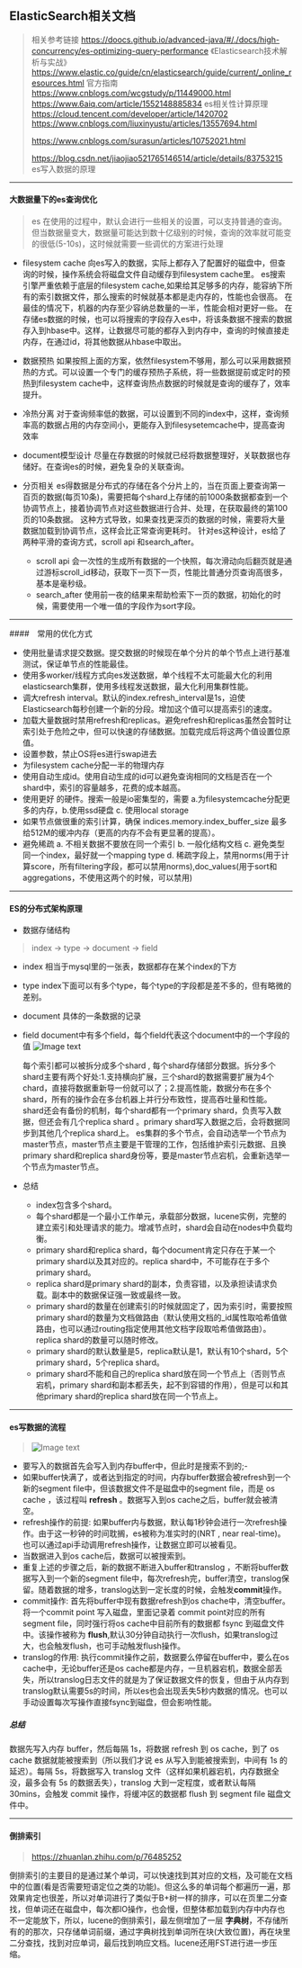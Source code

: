 ## ElasticSearch相关文档
> 相关参考链接 
> https://doocs.github.io/advanced-java/#/./docs/high-concurrency/es-optimizing-query-performance
> 《Elasticsearch技术解析与实战》
> https://www.elastic.co/guide/cn/elasticsearch/guide/current/_online_resources.html 官方指南
> https://www.cnblogs.com/wcgstudy/p/11449000.html
> https://www.6aiq.com/article/1552148885834 es相关性计算原理
> https://cloud.tencent.com/developer/article/1420702
> https://www.cnblogs.com/liuxinyustu/articles/13557694.html
>
> https://www.cnblogs.com/surasun/articles/10752021.html
>
> https://blog.csdn.net/jiaojiao521765146514/article/details/83753215 es写入数据的原理



---

#### 大数据量下的es查询优化

> es 在使用的过程中，默认会进行一些相关的设置，可以支持普通的查询。但当数据量变大，数据量可能达到数十亿级别的时候，查询的效率就可能变的很低(5-10s)，这时候就需要一些调优的方案进行处理

  - filesystem cache
    向es写入的数据，实际上都存入了配置好的磁盘中，但查询的时候，操作系统会将磁盘文件自动缓存到filesystem cache里。  es搜索引擎严重依赖于底层的filesystem cache,如果给其足够多的内存，能容纳下所有的索引数据文件，那么搜索的时候就基本都是走内存的，性能也会很高。
    在最佳的情况下，机器的内存至少容纳总数量的一半，性能会相对更好一些。
    在存储es数据的时候，也可以将搜索的字段存入es中，将该条数据不搜索的数据存入到hbase中。这样，让数据尽可能的都存入到内存中，查询的时候直接走内存，在通过id，将其他数据从hbase中取出。

  - 数据预热
    如果按照上面的方案，依然filesystem不够用，那么可以采用数据预热的方式。可以设置一个专门的缓存预热子系统，将一些数据提前或定时的预热到filesystem cache中，这样查询热点数据的时候就是查询的缓存了，效率提升。

  - 冷热分离
    对于查询频率低的数据，可以设置到不同的index中，这样，查询频率高的数据占用的内存空间小，更能存入到filesysetemcache中，提高查询效率

  - document模型设计
    尽量在存数据的时候就已经将数据整理好，关联数据也存储好。在查询es的时候，避免复杂的关联查询。

  - 分页相关
    es得数据是分布式的存储在各个分片上的，当在页面上要查询第一百页的数据(每页10条)，需要把每个shard上存储的前1000条数据都查到一个协调节点上，接着协调节点对这些数据进行合并、处理，在获取最终的第100页的10条数据。  这种方式导致，如果查找更深页的数据的时候，需要将大量数据加载到协调节点，这样会比正常查询更耗时。
    针对es这种设计，es给了两种平滑的查询方式，scroll api 和search_after。
      - scroll api 会一次性的生成所有数据的一个快照，每次滑动向后翻页就是通过游标scroll_id移动，获取下一页下一页，性能比普通分页查询高很多，基本是毫秒级。
      - search_after 使用前一夜的结果来帮助检索下一页的数据，初始化的时候，需要使用一个唯一值的字段作为sort字段。

---

####　常用的优化方式
- 使用批量请求提交数据。提交数据的时候现在单个分片的单个节点上进行基准测试，保证单节点的性能最佳。
- 使用多worker/线程方式向es发送数据，单个线程不太可能最大化的利用elasticsearch集群，使用多线程发送数据，最大化利用集群性能。
- 调大refresh interval。默认的index.refresh_interval是1s，迫使Elasticsearch每秒创建一个新的分段。增加这个值可以提高索引的速度。
- 加载大量数据时禁用refresh和replicas。避免refresh和replicas虽然会暂时让索引处于危险之中，但可以快速的存储数据。加载完成后将这两个值设置位原值。
- 设置参数，禁止OS将es进行swap进去
- 为filesystem cache分配一半的物理内存
- 使用自动生成id。使用自动生成的id可以避免查询相同的文档是否在一个shard中，索引的容量越多，花费的成本越高。
- 使用更好 的硬件。搜索一般是io密集型的，需要 a.为filesystemcache分配更多的内存，b.使用ssd硬盘 c. 使用local storage
- 如果节点做很重的索引计算，确保 indices.memory.index_buffer_size 最多给512M的缓冲内存（更高的内存不会有更显著的提高）。
- 避免稀疏
  a. 不相关数据不要放在同一个索引
  b. 一般化结构文档
  c. 避免类型 同一个index，最好就一个mapping type
  d. 稀疏字段上，禁用norms(用于计算score，所有filtering字段，都可以禁用norms),doc_values(用于sort和aggregations，不使用这两个的时候，可以禁用)

---

#### ES的分布式架构原理
- 数据存储结构
> index -> type -> document -> field
>

  - index 相当于mysql里的一张表，数据都存在某个index的下方

  - type index下面可以有多个type，每个type的字段都是差不多的，但有略微的差别。

  - document 具体的一条数据的记录

  - field document中有多个field，每个field代表这个document中的一个字段的值
    ![Image text](../../imgs/es集群数据模式.png)

    每个索引都可以被拆分成多个shard , 每个shard存储部分数据。拆分多个shard主要有两个好处:1.支持横向扩展，三个shard的数据需要扩展为4个chard，直接将数据重新导一份就可以了；2.提高性能，数据分布在多个shard，所有的操作会在多台机器上并行分布致性，提高吞吐量和性能。
    shard还会有备份的机制，每个shard都有一个primary shard，负责写入数据，但还会有几个replica shard 。primary shard写入数据之后，会将数据同步到其他几个replica shard上。
    es集群的多个节点，会自动选举一个节点为master节点，master节点主要是干管理的工作，包括维护索引元数据、且换primary shard和replica shard身份等，要是master节点宕机，会重新选举一个节点为master节点。
- 总结
  - index包含多个shard。
  - 每个shard都是一个最小工作单元，承载部分数据，lucene实例，完整的建立索引和处理请求的能力。增减节点时，shard会自动在nodes中负载均衡。
  - primary shard和replica shard，每个document肯定只存在于某一个primary shard以及其对应的。replica shard中，不可能存在于多个primary shard。
  - replica shard是primary shard的副本，负责容错，以及承担读请求负载。副本中的数据保证强一致或最终一致。
  - primary shard的数量在创建索引的时候就固定了，因为索引时，需要按照primary shard的数量为文档做路由（默认使用文档的_id属性取哈希值做路由，也可以通过routing指定使用其他文档字段取哈希值做路由）。replica shard的数量可以随时修改。
  - primary shard的默认数量是5，replica默认是1，默认有10个shard，5个primary shard，5个replica shard。
  - primary shard不能和自己的replica shard放在同一个节点上（否则节点宕机，primary shard和副本都丢失，起不到容错的作用），但是可以和其他primary shard的replica shard放在同一个节点上。

---

#### es写数据的流程
> ![Image text](../../imgs/es写数据详细原理.png)

- 要写入的数据首先会写入到内存buffer中，但此时是搜索不到的;-
- 如果buffer快满了，或者达到指定的时间，内存buffer数据会被refresh到一个新的segment file中，但该数据文件不是磁盘中的segment file，而是 os cache ，该过程叫 **refresh** 。数据写入到os cache之后，buffer就会被清空。
- refresh操作的前提: 如果buffer内与数据，默认每1秒钟会进行一次refresh操作。由于这一秒钟的时间耽搁，es被称为准实时的(NRT , near real-time)。也可以通过api手动调用refresh操作，让数据立即可以被看见。
- 当数据进入到os cache后，数据可以被搜索到。
- 重复上述的步骤之后，新的数据不断进入buffer和translog ，不断将buffer数据写入到一个新的segment file中，每次refresh完，buffer清空，translog保留。随着数据的增多，translog达到一定长度的时候，会触发**commit**操作。
- commit操作: 首先将buffer中现有数据refresh到os chache中，清空buffer。将一个commit point 写入磁盘，里面记录着 commit point对应的所有segment file，同时强行将os cache中目前所有的数据都 fsync 到磁盘文件中。该操作被称为 **flush**,默认30分钟自动执行一次flush，如果translog过大，也会触发flush，也可手动触发flush操作。
- translog的作用: 执行commit操作之前，数据要么停留在buffer中，要么在os cache中，无论buffer还是os cache都是内存，一旦机器宕机，数据全部丢失，所以translog日志文件的就是为了保证数据文件的恢复，但由于从内存到translog默认需要5s的时间，所以es也会出现丢失5秒内数据的情况。也可以手动设置每次写操作直接fsync到磁盘，但会影响性能。

##### 总结
数据先写入内存 buffer，然后每隔 1s，将数据 refresh 到 os cache，到了 os cache 数据就能被搜索到（所以我们才说 es 从写入到能被搜索到，中间有 1s 的延迟）。每隔 5s，将数据写入 translog 文件（这样如果机器宕机，内存数据全没，最多会有 5s 的数据丢失），translog 大到一定程度，或者默认每隔 30mins，会触发 commit 操作，将缓冲区的数据都 flush 到 segment file 磁盘文件中。

---

#### 倒排索引
> https://zhuanlan.zhihu.com/p/76485252

倒排索引的主要目的是通过某个单词，可以快速找到其对应的文档，及可能在文档中的位置(看是否需要短语定位之类的功能)。但这么多的单词每个都遍历一遍，那效果肯定也很差，所以对单词进行了类似于B+树一样的排序，可以在页里二分查找，但单词还在磁盘中，每次都IO操作，也会慢，但整体都加载到内存中内存也不一定能放下，所以，lucene的倒排索引，最左侧增加了一层 **字典树**，不存储所有的的那次，只存储单词前缀，通过字典树找到单词所在块(大致位置)，再在块里二分查找，找到对应单词，最后找到响应文档。lucene还用FST进行进一步压缩。